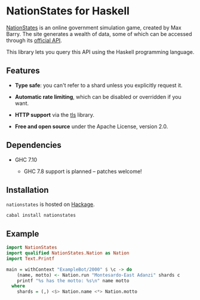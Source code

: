 # NationStates for Haskell

[NationStates] is an online government simulation game, created by Max Barry. The site generates a wealth of data, some of which can be accessed through its [official API].

This library lets you query this API using the Haskell programming language.

[NationStates]: https://nationstates.net
[official API]: https://www.nationstates.net/pages/api.html


## Features

* **Type safe**: you can't refer to a shard unless you explicitly request it.

* **Automatic rate limiting**, which can be disabled or overridden if you want.

* **HTTP support** via the [tls] library.

* **Free and open source** under the Apache License, version 2.0.

[tls]: https://hackage.haskell.org/package/tls


## Dependencies

* GHC 7.10

    + GHC 7.8 support is planned – patches welcome!


## Installation

`nationstates` is hosted on [Hackage].

    cabal install nationstates

[Hackage]: https://hackage.haskell.org/package/nationstates


## Example

```haskell
import NationStates
import qualified NationStates.Nation as Nation
import Text.Printf

main = withContext "ExampleBot/2000" $ \c -> do
    (name, motto) <- Nation.run "Montesardo-East Adanzi" shards c
    printf "%s has the motto: %s\n" name motto
  where
    shards = (,) <$> Nation.name <*> Nation.motto
```

